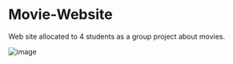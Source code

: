 # Movie-Website

Web site allocated to 4 students as a group project about movies.

![image](https://user-images.githubusercontent.com/61136235/227952917-9dc2f9fa-2fbd-46d6-a597-c70685a92cfa.png)
